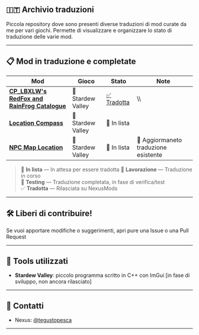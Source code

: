 ##  🇮🇹 Archivio traduzioni
Piccola repository dove sono presenti diverse traduzioni di mod curate da me per vari giochi. Permette di visualizzare e organizzare lo stato di traduzione delle varie mod.

---



## 📋 Mod in traduzione e completate

| Mod                        | Gioco            | Stato        | Note            |
|---------------------------|------------------|--------------|-------------------------------|
| **[CP_LBXLW's RedFox and RainFrog Catalogue](https://www.nexusmods.com/stardewvalley/mods/34044)**   | 🐓 Stardew Valley    |[✅ Tradotta](https://www.nexusmods.com/stardewvalley/mods/34159)| \\\ |
| **[Location Compass](https://github.com/Bouhm/stardew-valley-mods/tree/main/LocationCompass)** | 🐓 Stardew Valley | 📝 In lista | 
| **[NPC Map Location](https://github.com/Bouhm/stardew-valley-mods/tree/main/NPCMapLocations)** | 🐓 Stardew Valley | 📝 In lista | 🍱 Aggiormaneto traduzione esistente | 




> 📝 **In lista** — In attesa per essere tradotta
> 🔧 **Lavorazione** — Traduzione in corso  
> 🧪 **Testing** — Traduzione completata, in fase di verifica/test  
> ✅ **Tradotta** — Rilasciata su NexusMods

---



## 🛠️ Liberi di contribuire! 

Se vuoi apportare modifiche o suggerimenti, apri pure una Issue o una Pull Request

---

## 📄 Tools utilizzati

- **Stardew Valley**: piccolo programma scritto in C++ con ImGui [in fase di sviluppo, non ancora rilasciato]
---

## 📨 Contatti

- Nexus: [@tegustopesca](https://next.nexusmods.com/profile/tegustopesca)

---



